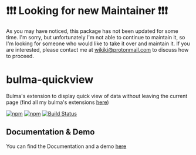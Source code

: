 # :exclamation::exclamation::exclamation: Looking for new Maintainer :exclamation::exclamation::exclamation:
As you may have noticed, this package has not been updated for some time. I'm sorry, but unfortunately I'm not able to continue to maintain it, so I'm looking for someone who would like to take it over and maintain it. If you are interested, please contact me at wikiki@protonmail.com to discuss how to proceed.

# bulma-quickview
Bulma's extension to display quick view of data without leaving the current page
(find all my bulma's extensions [here](https://wikiki.github.io/))

[![npm](https://img.shields.io/npm/v/bulma-quickview.svg)](https://www.npmjs.com/package/bulma-quickview)
[![npm](https://img.shields.io/npm/dm/bulma-quickview.svg)](https://www.npmjs.com/package/bulma-quickview)
[![Build Status](https://travis-ci.org/Wikiki/bulma-quickview.svg?branch=master)](https://travis-ci.org/Wikiki/bulma-quickview)

Documentation & Demo
---
You can find the Documentation and a demo [here](https://wikiki.github.io/components/quickview/)
